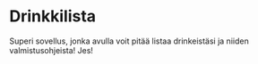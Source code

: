 # Drinkkilista

Superi sovellus, jonka avulla voit pitää listaa drinkeistäsi ja niiden valmistusohjeista! Jes! 

